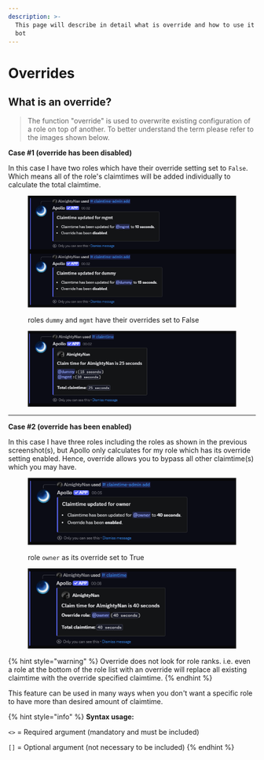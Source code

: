 ```yaml
---
description: >-
  This page will describe in detail what is override and how to use it in apollo
  bot
---
```


# Overrides

## What is an override?

> The function "override" is used to overwrite existing configuration of a role on top of another. To better understand the term please refer to the images shown below.

**Case #1 (override has been disabled)**

In this case I have two roles which have their override setting set to `False`. Which means all of the role's claimtimes will be added individually to calculate the total claimtime.

<figure><img src="../.gitbook/assets/{D8197D16-9BE8-40D9-878C-9846B0773759}.png" alt=""><figcaption><p>roles <code>dummy</code> and <code>mgmt</code> have their overrides set to False</p></figcaption></figure>

<figure><img src="../.gitbook/assets/{A2D38416-2214-46C3-9226-62156CC78D82}.png" alt=""><figcaption></figcaption></figure>

***

**Case #2 (override has been enabled)**

In this case I have three roles including the roles as shown in the previous screenshot(s), but Apollo only calculates for my role which has its override setting enabled. Hence, override allows you to bypass all other claimtime(s) which you may have.

<figure><img src="../.gitbook/assets/{DC37A0EB-F364-4715-B713-CFB23E53FDCA}.png" alt=""><figcaption><p>role <code>owner</code> as its override set to True</p></figcaption></figure>

<figure><img src="../.gitbook/assets/{AB02D2C3-4125-4CF1-86EA-5BA55CEE6B8C}.png" alt=""><figcaption></figcaption></figure>



{% hint style="warning" %}
Override does not look for role ranks. i.e. even a role at the bottom of the role list with an override will replace all existing claimtime with the override specified claimtime.
{% endhint %}

This feature can be used in many ways when you don't want a specific role to have more than desired amount of claimtime.



{% hint style="info" %}
**Syntax usage:**

`<>` = Required argument (mandatory and must be included)

`[]` = Optional argument (not necessary to be included)
{% endhint %}

